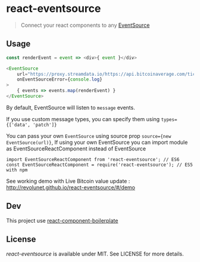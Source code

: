 # react-eventsource

> Connect your react components to any [EventSource](https://developer.mozilla.org/en-US/docs/Web/API/EventSource)

## Usage

```js
const renderEvent = event => <div>{ event }</div>

<EventSource
	url="https://proxy.streamdata.io/https://api.bitcoinaverage.com/ticker/global/EUR/"
	onEventSourceError={console.log}
>
    { events => events.map(renderEvent) }
</EventSource>
```

By default, EventSource will listen to `message` events.

If you use custom message types, you can specify them using `types={['data', 'patch']}`

You can pass your own `EventSource` using source prop `source={new EventSource(url)}`, 
If using your own EventSource you can import module as EventSourceReactComponent instead of EventSource
```
import EventSourceReactComponent from 'react-eventsource'; // ES6
const EventSourceReactComponent = require('react-eventsource');	// ES5 with npm
```

See working demo with Live Bitcoin value update : http://revolunet.github.io/react-eventsource/#/demo

## Dev

This project use [react-component-boilerplate](http://github.com/survivejs/react-component-boilerplate)


## License

*react-eventsource* is available under MIT. See LICENSE for more details.

